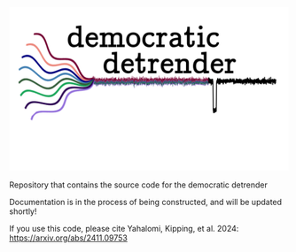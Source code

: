 ![](https://github.com/dyahalomi/democratic_detrender/blob/main/logo.png)

Repository that contains the source code for the democratic detrender

Documentation is in the process of being constructed, and will be updated shortly!

If you use this code, please cite Yahalomi, Kipping, et al. 2024:
https://arxiv.org/abs/2411.09753
